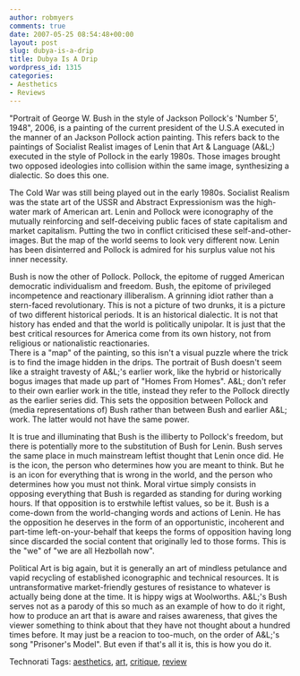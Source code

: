 ```yaml
---
author: robmyers
comments: true
date: 2007-05-25 08:54:48+00:00
layout: post
slug: dubya-is-a-drip
title: Dubya Is A Drip
wordpress_id: 1315
categories:
- Aesthetics
- Reviews
---
```


"Portrait of George W. Bush in the style of Jackson Pollock's 'Number 5', 1948", 2006, is a painting of the current president of the U.S.A executed in the manner of an Jackson Pollock action painting. This refers back to the paintings of Socialist Realist images of Lenin that Art & Language (A&L;) executed in the style of Pollock in the early 1980s. Those images brought two opposed ideologies into collision within the same image, synthesizing a dialectic. So does this one.  
  
The Cold War was still being played out in the early 1980s. Socialist Realism was the state art of the USSR and Abstract Expressionism was the high-water mark of American art. Lenin and Pollock were iconography of the mutually reinforcing and self-deceiving public faces of state capitalism and market capitalism. Putting the two in conflict criticised these self-and-other-images. But the map of the world seems to look very different now. Lenin has been disinterred and Pollock is admired for his surplus value not his inner necessity.  
  
Bush is now the other of Pollock. Pollock, the epitome of rugged American democratic individualism and freedom. Bush, the epitome of privileged incompetence and reactionary illiberalism. A grinning idiot rather than a stern-faced revolutionary. This is not a picture of two drunks, it is a picture of two different historical periods. It is an historical dialectic. It is not that history has ended and that the world is politically unipolar. It is just that the best critical resources for America come from its own history, not from religious or nationalistic reactionaries.  
There is a "map" of the painting, so this isn't a visual puzzle where the trick is to find the image hidden in the drips. The portrait of Bush doesn't seem like a straight travesty of A&L;'s earlier work, like the hybrid or historically bogus images that made up part of "Homes From Homes". A&L; don't refer to their own earlier work in the title, instead they refer to the Pollock directly as the earlier series did. This sets the opposition between Pollock and (media representations of) Bush rather than between Bush and earlier A&L; work. The latter would not have the same power.  
  
It is true and illuminating that Bush is the illiberty to Pollock's freedom, but there is potentially more to the substitution of Bush for Lenin. Bush serves the same place in much mainstream leftist thought that Lenin once did. He is the icon, the person who determines how you are meant to think. But he is an icon for everything that is wrong in the world, and the person who determines how you must not think. Moral virtue simply consists in opposing everything that Bush is regarded as standing for during working hours. If that opposition is to erstwhile leftist values, so be it. Bush is a come-down from the world-changing words and actions of Lenin. He has the opposition he deserves in the form of an opportunistic, incoherent and part-time left-on-your-behalf that keeps the forms of opposition having long since discarded the social content that originally led to those forms. This is the "we" of "we are all Hezbollah now".  
  
Political Art is big again, but it is generally an art of mindless petulance and vapid recycling of established iconographic and technical resources. It is untransformative market-friendly gestures of resistance to whatever is actually being done at the time. It is hippy wigs at Woolworths. A&L;'s Bush serves not as a parody of this so much as an example of how to do it right, how to produce an art that is aware and raises awareness, that gives the viewer something to think about that they have not thought about a hundred times before. It may just be a reacion to too-much, on the order of A&L;'s song "Prisoner's Model". But even if that's all it is, this is how you do it.  


Technorati Tags: [aesthetics](http://www.technorati.com/tag/aesthetics), [art](http://www.technorati.com/tag/art), [critique](http://www.technorati.com/tag/critique), [review](http://www.technorati.com/tag/review)

  


